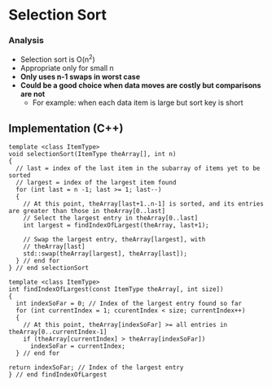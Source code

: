# Selection Sort
### Analysis
- Selection sort is O(n<sup>2</sup>)
- Appropriate only for small n
- **Only uses n-1 swaps in worst case**
- **Could be a good choice when data moves are costly but comparisons are not**
  - For example: when each data item is large but sort key is short

## Implementation (C++)

```
template <class ItemType>
void selectionSort(ItemType theArray[], int n)
{
  // last = index of the last item in the subarray of items yet to be sorted
  // largest = index of the largest item found
  for (int last = n -1; last >= 1; last--)
  {
    // At this point, theArray[last+1..n-1] is sorted, and its entries are greater than those in theArray[0..last]
    // Select the largest entry in theArray[0..last]
    int largest = findIndexOfLargest(theArray, last+1);

    // Swap the largest entry, theArray[largest], with
    // theArray[last]
    std::swap(theArray[largest], theArray[last]);
  } // end for
} // end selectionSort

template <class ItemType>
int findIndexOfLargest(const ItemType theArray[, int size])
{
  int indexSoFar = 0; // Index of the largest entry found so far
  for (int currentIndex = 1; ccurentIndex < size; currentIndex++)
  {
    // At this point, theArray[indexSoFar] >= all entries in theArray[0..currentIndex-1]
    if (theArray[currentIndex] > theArray[indexSoFar])
      indexSoFar = currentIndex;
  } // end for

return indexSoFar; // Index of the largest entry
} // end findIndexOfLargest
```
